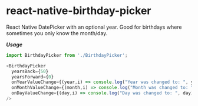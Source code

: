 # react-native-birthday-picker

React Native DatePicker with an optional year.
Good for birthdays where sometimes you only know the month/day.

***Usage***

```javascript
import BirthdayPicker from './BirthdayPicker';

<BirthdayPicker
  yearsBack={50}
  yearsForward={0}
  onYearValueChange={(year,i) => console.log("Year was changed to: ", year)}
  onMonthValueChange={(month,i) => console.log("Month was changed to: ", month)}
  onDayValueChange={(day,i) => console.log("Day was changed to: ", day)}
/>
```
